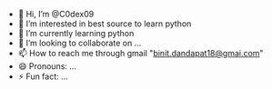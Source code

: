 - 👋 Hi, I’m @C0dex09
- 👀 I’m interested in best source to learn python
- 🌱 I’m currently learning python
- 💞️ I’m looking to collaborate on ...
- 📫 How to reach me through gmail "binit.dandapat18@gmai.com"
- 😄 Pronouns: ...
- ⚡ Fun fact: ...

<!---
C0dex09/C0dex09 is a ✨ special ✨ repository because its `README.md` (this file) appears on your GitHub profile.
You can click the Preview link to take a look at your changes.
--->
